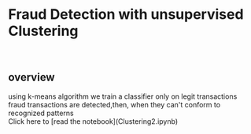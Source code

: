 <h1>Fraud Detection with unsupervised Clustering </h1><br />
<h2>overview</h2>
using k-means algorithm we train a classifier only on legit transactions <br />
fraud transactions are detected,then, when they can't conform to recognized patterns<br />
Click here to [read the notebook](Clustering2.ipynb)


